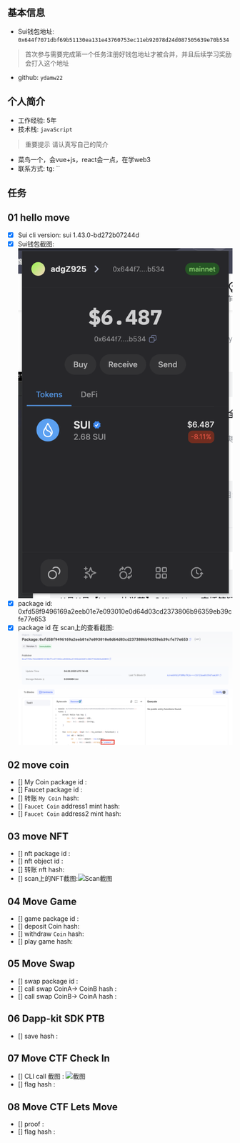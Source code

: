 ## 基本信息
- Sui钱包地址: `0x644f7071dbf69b51130ea131e43760753ec11eb92078d24d087505639e70b534`
> 首次参与需要完成第一个任务注册好钱包地址才被合并，并且后续学习奖励会打入这个地址
- github: `ydamw22`

## 个人简介
- 工作经验: 5年
- 技术栈: `javaScript`
> 重要提示 请认真写自己的简介
- 菜鸟一个，会vue+js，react会一点，在学web3
- 联系方式: tg: ``

## 任务

##   01 hello move
- [x] Sui cli version: sui 1.43.0-bd272b07244d
- [x] Sui钱包截图: ![Sui钱包截图](./images/Snipaste_2025-03-04_18-11-18.png)
- [x] package id:  0xfd58f9496169a2eeb01e7e093010e0d64d03cd2373806b96359eb39cfe77e653
- [x] package id 在 scan上的查看截图:![Scan截图](./images/Snipaste_2025-03-04_23-18-20.png)

##   02 move coin
- [] My Coin package id :
- [] Faucet package id :
- [] 转账 `My Coin` hash:
- [] `Faucet Coin` address1 mint hash:
- [] `Faucet Coin` address2 mint hash:

##   03 move NFT
- [] nft package id :
- [] nft object id : 
- [] 转账 nft  hash:
- [] scan上的NFT截图:![Scan截图](./images/你的图片地址)

##   04 Move Game
- [] game package id :
- [] deposit Coin hash:
- [] withdraw `Coin` hash:
- [] play game hash:

##   05 Move Swap
- [] swap package id :
- [] call swap CoinA-> CoinB  hash :
- [] call swap CoinB-> CoinA  hash :

##   06 Dapp-kit SDK PTB
- [] save hash :

##   07 Move CTF Check In
- [] CLI call 截图 : ![截图](./images/你的图片地址)
- [] flag hash :

##   08 Move CTF Lets Move
- [] proof : 
- [] flag hash :


